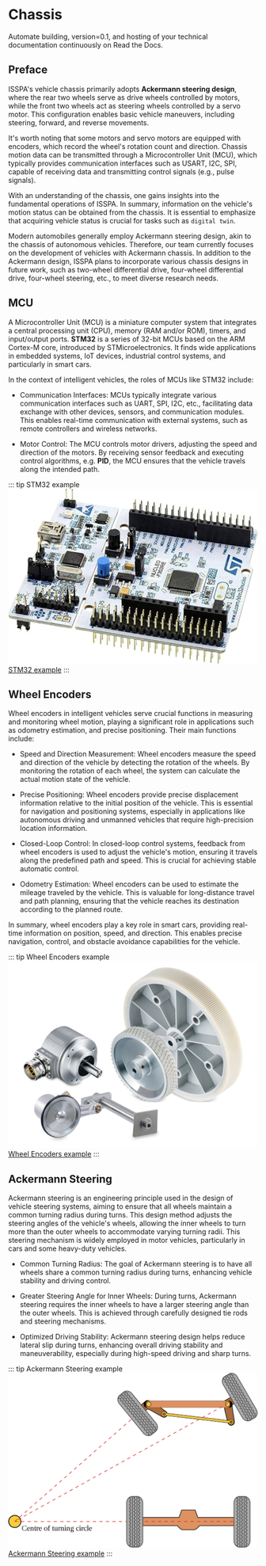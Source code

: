 # Chassis

Automate building, version=0.1, and hosting of your technical documentation continuously on Read the Docs.

<a style="display: none;" rel="me" href="https://fosstodon.org/@readthedocs">Mastodon</a>

## Preface

ISSPA's vehicle chassis primarily adopts **Ackermann steering design**, where the rear two wheels serve as drive wheels controlled by motors, while the front two wheels act as steering wheels controlled by a servo motor. This configuration enables basic vehicle maneuvers, including steering, forward, and reverse movements.

It's worth noting that some motors and servo motors are equipped with encoders, which record the wheel's rotation count and direction. Chassis motion data can be transmitted through a Microcontroller Unit (MCU), which typically provides communication interfaces such as USART, I2C, SPI, capable of receiving data and transmitting control signals (e.g., pulse signals).

With an understanding of the chassis, one gains insights into the fundamental operations of ISSPA. In summary, information on the vehicle's motion status can be obtained from the chassis. It is essential to emphasize that acquiring vehicle status is crucial for tasks such as `digital twin`.

Modern automobiles generally employ Ackermann steering design, akin to the chassis of autonomous vehicles. Therefore, our team currently focuses on the development of vehicles with Ackermann chassis. In addition to the Ackermann design, ISSPA plans to incorporate various chassis designs in future work, such as two-wheel differential drive, four-wheel differential drive, four-wheel steering, etc., to meet diverse research needs.

## MCU

A Microcontroller Unit (MCU) is a miniature computer system that integrates a central processing unit (CPU), memory (RAM and/or ROM), timers, and input/output ports. **STM32** is a series of 32-bit MCUs based on the ARM Cortex-M core, introduced by STMicroelectronics. It finds wide applications in embedded systems, IoT devices, industrial control systems, and particularly in smart cars.

In the context of intelligent vehicles, the roles of MCUs like STM32 include:

- Communication Interfaces: MCUs typically integrate various communication interfaces such as UART, SPI, I2C, etc., facilitating data exchange with other devices, sensors, and communication modules. This enables real-time communication with external systems, such as remote controllers and wireless networks.

- Motor Control: The MCU controls motor drivers, adjusting the speed and direction of the motors. By receiving sensor feedback and executing control algorithms, e.g. **PID**, the MCU ensures that the vehicle travels along the intended path.

::: tip STM32 example
![STM32 example](./imgs/stm32.jpg)
[STM32 example](https://www.amazon.sa/-/en/Nucleo-64-development-STM32F303RE-supports-connectivity/dp/B01N6EKDEF)
:::

## Wheel Encoders

Wheel encoders in intelligent vehicles serve crucial functions in measuring and monitoring wheel motion, playing a significant role in applications such as odometry estimation, and precise positioning. Their main functions include:

- Speed and Direction Measurement: Wheel encoders measure the speed and direction of the vehicle by detecting the rotation of the wheels. By monitoring the rotation of each wheel, the system can calculate the actual motion state of the vehicle.

- Precise Positioning: Wheel encoders provide precise displacement information relative to the initial position of the vehicle. This is essential for navigation and positioning systems, especially in applications like autonomous driving and unmanned vehicles that require high-precision location information.

- Closed-Loop Control: In closed-loop control systems, feedback from wheel encoders is used to adjust the vehicle's motion, ensuring it travels along the predefined path and speed. This is crucial for achieving stable automatic control.

- Odometry Estimation: Wheel encoders can be used to estimate the mileage traveled by the vehicle. This is valuable for long-distance travel and path planning, ensuring that the vehicle reaches its destination according to the planned route.

In summary, wheel encoders play a key role in smart cars, providing real-time information on position, speed, and direction. This enables precise navigation, control, and obstacle avoidance capabilities for the vehicle.

::: tip Wheel Encoders example
![Wheel Encoders](./imgs/wheel_encoder.png)
[Wheel Encoders example](https://www.baumer.com/us/en/product-overview/distance-measurement/measuring-wheel-encoders/c/292)
:::

## Ackermann Steering

Ackermann steering is an engineering principle used in the design of vehicle steering systems, aiming to ensure that all wheels maintain a common turning radius during turns. This design method adjusts the steering angles of the vehicle's wheels, allowing the inner wheels to turn more than the outer wheels to accommodate varying turning radii. This steering mechanism is widely employed in motor vehicles, particularly in cars and some heavy-duty vehicles.

- Common Turning Radius: The goal of Ackermann steering is to have all wheels share a common turning radius during turns, enhancing vehicle stability and driving control.

- Greater Steering Angle for Inner Wheels: During turns, Ackermann steering requires the inner wheels to have a larger steering angle than the outer wheels. This is achieved through carefully designed tie rods and steering mechanisms.

- Optimized Driving Stability: Ackermann steering design helps reduce lateral slip during turns, enhancing overall driving stability and maneuverability, especially during high-speed driving and sharp turns.

::: tip Ackermann Steering example
![Ackermann Steering](./imgs/ackermann_steering.svg.png)
[Ackermann Steering example](https://en.wikipedia.org/wiki/Ackermann_steering_geometry)
:::
